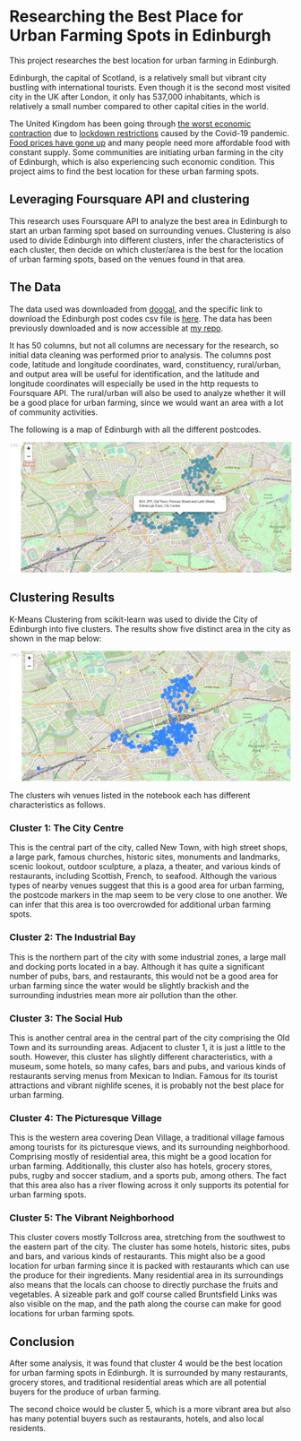 # Researching the Best Place for Urban Farming Spots in Edinburgh

This project researches the best location for urban farming in Edinburgh.

Edinburgh, the capital of Scotland, is a relatively small but vibrant city bustling with international tourists. Even though it is the second most visited city in the UK after London, it only has 537,000 inhabitants, which is relatively a small number compared to other capital cities in the world.

The United Kingdom has been going through [the worst economic contraction](https://www.forbes.com/sites/roberthart/2021/02/12/uk-hit-by-worst-economic-contraction-on-record-amid-covid-19-pandemic/) due to [lockdown restrictions](https://www.cnbc.com/2021/02/22/uk-lockdown-details-and-dates-of-how-it-could-be-lifted.html) caused by the Covid-19 pandemic. [Food prices have gone up](https://www.theguardian.com/business/2021/feb/17/uk-inflation-rises-as-price-of-food-and-furniture-increases) and many people need more affordable food with constant supply. Some communities are initiating urban farming in the city of Edinburgh, which is also experiencing such economic condition. This project aims to find the best location for these urban farming spots.

## Leveraging Foursquare API and clustering

This research uses Foursquare API to analyze the best area in Edinburgh to start an urban farming spot based on surrounding venues. Clustering is also used to divide Edinburgh into different clusters, infer the characteristics of each cluster, then decide on which cluster/area is the best for the location of urban farming spots, based on the venues found in that area.

## The Data

The data used was downloaded from [doogal](https://www.doogal.co.uk/PostcodeDownloads.php), and the specific link to download the Edinburgh post codes csv file is [here](https://www.doogal.co.uk/UKPostcodesCSV.ashx?Search=EH). The data has been previously downloaded and is now accessible at [my repo](https://github.com/eparamasari/Coursera_Capstone/blob/main/data/EH-postcodes.csv).

It has 50 columns, but not all columns are necessary for the research, so initial data cleaning was performed prior to analysis. The columns post code, latitude and longitude coordinates, ward, constituency, rural/urban, and output area will be useful for identification, and the latitude and longitude coordinates will especially be used in the http requests to Foursquare API. The rural/urban will also be used to analyze whether it will be a good place for urban farming, since we would want an area with a lot of community activities.

The following is a map of Edinburgh with all the different postcodes.

![Map of Edinburgh with City Centre Postcodes](images/edinburgh_map_postcodes.jpg)

## Clustering Results

K-Means Clustering from scikit-learn was used to divide the City of Edinburgh into five clusters. The results show five distinct area in the city as shown in the map below:

![Map of Edinburgh with the Five Different Clusters](images/edinburgh_map_clustered.jpg)

The clusters wih venues listed in the notebook each has different characteristics as follows.

### Cluster 1: The City Centre

This is the central part of the city, called New Town, with high street shops, a large park, famous churches, historic sites, monuments and landmarks, scenic lookout, outdoor sculpture, a plaza, a theater, and various kinds of restaurants, including Scottish, French, to seafood. Although the various types of nearby venues suggest that this is a good area for urban farming, the postcode markers in the map seem to be very close to one another. We can infer that this area is too overcrowded for additional urban farming spots.

### Cluster 2: The Industrial Bay

This is the northern part of the city with some industrial zones, a large mall and docking ports located in a bay. Although it has quite a significant number of pubs, bars, and restaurants, this would not be a good area for urban farming since the water would be slightly brackish and the surrounding industries mean more air pollution than the other.

### Cluster 3: The Social Hub

This is another central area in the central part of the city comprising the Old Town and its surrounding areas. Adjacent to cluster 1, it is just a little to the south. However, this cluster has slightly different characteristics, with a museum, some hotels, so many cafes, bars and pubs, and various kinds of restaurants serving menus from Mexican to Indian. Famous for its tourist attractions and vibrant nighlife scenes, it is probably not the best place for urban farming.

### Cluster 4: The Picturesque Village

This is the western area covering Dean Village, a traditional village famous among tourists for its picturesque views, and its surrounding neighborhood. Comprising mostly of residential area, this might be a good location for urban farming. Additionally, this cluster also has hotels, grocery stores, pubs, rugby and soccer stadium, and a sports pub, among others. The fact that this area also has a river flowing across it only supports its potential for urban farming spots.

### Cluster 5: The Vibrant Neighborhood

This cluster covers mostly Tollcross area, stretching from the southwest to the eastern part of the city. The cluster has some hotels, historic sites, pubs and bars, and various kinds of restaurants. This might also be a good location for urban farming since it is packed with restaurants which can use the produce for their ingredients. Many residential area in its surroundings also means that the locals can choose to directly purchase the fruits and vegetables. A sizeable park and golf course called Bruntsfield Links was also visible on the map, and the path along the course can make for good locations for urban farming spots.

## Conclusion

After some analysis, it was found that cluster 4 would be the best location for urban farming spots in Edinburgh. It is surrounded by many restaurants, grocery stores, and traditional residential areas which are all potential buyers for the produce of urban farming.

The second choice would be cluster 5, which is a more vibrant area but also has many potential buyers such as restaurants, hotels, and also local residents.
